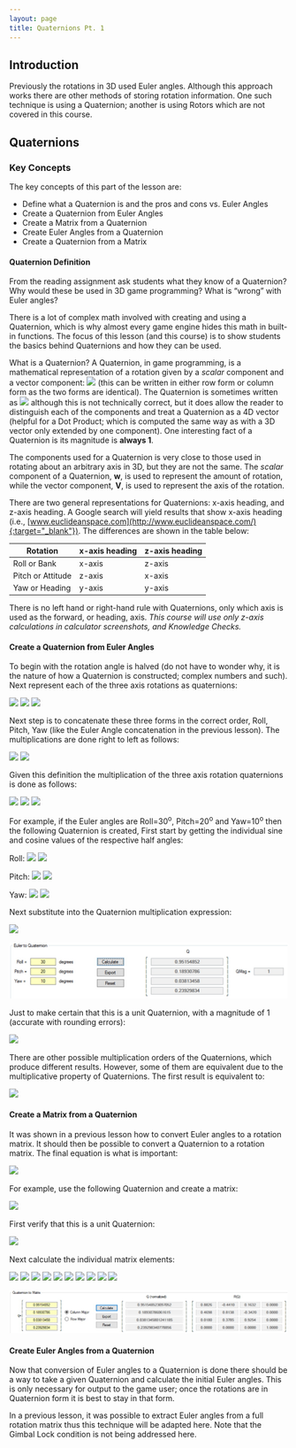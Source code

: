 ```yaml
---
layout: page
title: Quaternions Pt. 1
---
```

## Introduction
Previously the rotations in 3D used Euler angles. Although this approach works there are other methods of storing rotation information. One such technique is using a Quaternion; another is using Rotors which are not covered in this course.

## Quaternions
### Key Concepts
The key concepts of this part of the lesson are:
* Define what a Quaternion is and the pros and cons vs. Euler Angles
* Create a Quaternion from Euler Angles
* Create a Matrix from a Quaternion
* Create Euler Angles from a Quaternion
* Create a Quaternion from a Matrix

#### Quaternion Definition
From the reading assignment ask students what they know of a Quaternion? Why would these be used in 3D game programming? What is “wrong” with Euler angles?

There is a lot of complex math involved with creating and using a Quaternion, which is why almost every game engine hides this math in built-in functions. The focus of this lesson (and this course) is to show students the basics behind Quaternions and how they can be used.

What is a Quaternion? A Quaternion, in game programming, is a mathematical representation of a rotation given by a _scalar_ component and a vector component: <img src="https://latex.codecogs.com/svg.latex?\large&space;Q=\left[\begin{array}{cc}w&V\end{array}\right]=\left[\begin{array}{cc}w&\left(\begin{array}{ccc}X&Y&Z\end{array}\right)\end{array}\right]"/> (this can be written in either row form or column form as the two forms are identical). The Quaternion is sometimes written as <img src="https://latex.codecogs.com/svg.latex?\large&space;Q=\left[\begin{array}{cccc}Q_w&Q_x&Q_y&Q_z\end{array}\right]"/> although this is not technically correct, but it does allow the reader to distinguish each of the components and treat a Quaternion as a 4D vector (helpful for a Dot Product; which is computed the same way as with a 3D vector only extended by one component). One interesting fact of a Quaternion is its magnitude is **always 1**.

The components used for a Quaternion is very close to those used in rotating about an arbitrary axis in 3D, but they are not the same. The _scalar_ component of a Quaternion, **w**, is used to represent the amount of rotation, while the vector component, **V**, is used to represent the axis of the rotation.

There are two general representations for Quaternions: x-axis heading, and z-axis heading. A Google search will yield results that show x-axis heading (i.e., [www.euclideanspace.com](http://www.euclideanspace.com/){:target="_blank"}). The differences are shown in the table below:

Rotation | x-axis heading | z-axis heading
---------|----------------|---------------
Roll or Bank | x-axis | z-axis
Pitch or Attitude | z-axis | x-axis
Yaw or Heading | y-axis | y-axis

There is no left hand or right-hand rule with Quaternions, only which axis is used as the forward, or heading, axis. _This course will use only z-axis calculations in calculator screenshots, and Knowledge Checks._

#### Create a Quaternion from Euler Angles
To begin with the rotation angle is halved (do not have to wonder why, it is the nature of how a Quaternion is constructed; complex numbers and such). Next represent each of the three axis rotations as quaternions:

<img src="https://latex.codecogs.com/svg.latex?\large&space;Y=\left[\begin{array}{c}cos(\frac{Y}{2})\\\left(\begin{array}{c}0\\sin(\frac{Y}{2})\\0\end{array}\right)\end{array}\right]"/> <img src="https://latex.codecogs.com/svg.latex?\large&space;P=\left[\begin{array}{c}cos(\frac{P}{2})\\\left(\begin{array}{c}sin(\frac{P}{2})\\0\\0\end{array}\right)\end{array}\right]"/> <img src="https://latex.codecogs.com/svg.latex?\large&space;R=\left[\begin{array}{c}cos(\frac{R}{2})\\\left(\begin{array}{c}0\\0\\sin(\frac{R}{2})\end{array}\right)\end{array}\right]"/>

Next step is to concatenate these three forms in the correct order, Roll, Pitch, Yaw (like the Euler Angle concatenation in the previous lesson). The multiplications are done right to left as follows:

<img src="https://latex.codecogs.com/svg.latex?\large&space;Q_1Q_2=\left[\begin{array}{cc}Q_{1w}&\left(\begin{array}{ccc}Q_{1x}&Q_{1y}&Q_{1z}\end{array}\right)\end{array}\right]\left[\begin{array}{cc}Q_{2w}&\left(\begin{array}{ccc}Q_{2x}&Q_{2y}&Q_{2z}\end{array}\right)\end{array}\right]"/>

<img src="https://latex.codecogs.com/svg.latex?\large&space;=\left[\begin{array}{c}Q_{1w}Q_{2w}-Q_{1x}Q_{2x}-Q_{1y}Q_{2y}-Q_{1z}Q_{2z}\\\left(\begin{array}{c}Q_{1w}Q_{2x}+Q_{1x}Q_{2w}+Q_{1y}Q_{2z}-Q_{1z}Q_{2y}\\Q_{1w}Q_{2y}+Q_{1y}Q_{2w}+Q_{1z}Q_{2x}-Q_{1x}Q_{2z}\\Q_{1w}Q_{2z}+Q_{1z}Q_{2w}+Q_{1x}Q_{2y}-Q_{1y}Q_{2x}\end{array}\right)\end{array}\right]"/>

Given this definition the multiplication of the three axis rotation quaternions is done as follows:

<img src="https://latex.codecogs.com/svg.latex?\large&space;Q=\left(\left[\begin{array}{c}cos(\frac{Y}{2})\\\left(\begin{array}{c}0\\sin(\frac{Y}{2})\\0\end{array}\right)\end{array}\right]\left[\begin{array}{c}cos(\frac{P}{2})\\\left(\begin{array}{c}sin(\frac{P}{2})\\0\\0\end{array}\right)\end{array}\right]\right)\left[\begin{array}{c}cos(\frac{R}{2})\\\left(\begin{array}{c}0\\0\\sin(\frac{R}{2})\end{array}\right)\end{array}\right]"/>

<img src="https://latex.codecogs.com/svg.latex?\large&space;Q=\left[\begin{array}{c}cos(\frac{Y}{2})cos(\frac{P}{2})\\\left(\begin{array}{c}cos(\frac{Y}{2})sin(\frac{P}{2})\\sin(\frac{Y}{2})cos(\frac{P}{2})\\-sin(\frac{Y}{2})sin(\frac{P}{2})\end{array}\right)\end{array}\right]\left[\begin{array}{c}cos(\frac{R}{2})\\\left(\begin{array}{c}0\\0\\sin(\frac{R}{2})\end{array}\right)\end{array}\right]"/>

<img src="https://latex.codecogs.com/svg.latex?\large&space;Q=\left[\begin{array}{c}cos(\frac{Y}{2})cos(\frac{P}{2})cos(\frac{R}{2})+sin(\frac{Y}{2})sin(\frac{P}{2})sin(\frac{R}{2})\\\left(\begin{array}{c}cos(\frac{Y}{2})sin(\frac{P}{2})cos(\frac{R}{2})+sin(\frac{Y}{2})cos(\frac{P}{2})sin(\frac{R}{2})\\sin(\frac{Y}{2})cos(\frac{P}{2})cos(\frac{R}{2})-cos(\frac{Y}{2})sin(\frac{P}{2})sin(\frac{R}{2})\\cos(\frac{Y}{2})cos(\frac{P}{2})sin(\frac{R}{2})-sin(\frac{Y}{2})sin(\frac{P}{2})cos(\frac{R}{2})\end{array}\right)\end{array}\right]"/>

For example, if the Euler angles are Roll=30<sup>o</sup>, Pitch=20<sup>o</sup> and Yaw=10<sup>o</sup> then the following Quaternion is created, First start by getting the individual sine and cosine values of the respective half angles:

Roll: <img src="https://latex.codecogs.com/svg.latex?\large&space;sin(\frac{30}{2})\approx{0.2588}"/> <img src="https://latex.codecogs.com/svg.latex?\large&space;cos(\frac{30}{2})\approx{0.9659}"/>

Pitch: <img src="https://latex.codecogs.com/svg.latex?\large&space;sin(\frac{20}{2})\approx{0.1736}"/> <img src="https://latex.codecogs.com/svg.latex?\large&space;cos(\frac{20}{2})\approx{0.9848}"/>

Yaw: <img src="https://latex.codecogs.com/svg.latex?\large&space;sin(\frac{10}{2})\approx{0.0872}"/> <img src="https://latex.codecogs.com/svg.latex?\large&space;cos(\frac{10}{2})\approx{0.9962}"/>

Next substitute into the Quaternion multiplication expression:

<img src="https://latex.codecogs.com/svg.latex?\large&space;Q=\left[\begin{array}{c}(0.9962)(0.9848)(0.9659)+(0.0872)(0.1736)(0.2588)\\\left(\begin{array}{c}(0.9962)(0.1736)(0.9659)+(0.0872)(0.9848)(0.2588)\\(0.0872)(0.9848)(0.9659)-(0.9962)(0.1736)(0.2588)\\(0.9962)(0.9848)(0.2588)-(0.0872)(0.1736)(0.9659)\end{array}\right)\end{array}\right]\approx{\left[\begin{array}{c}0.9515\\\left(\begin{array}{c}0.1893\\0.0382\\0.2393\end{array}\right)\end{array}\right]"/>

![quaternion-math](files/quaternion-math.jpg)

Just to make certain that this is a unit Quaternion, with a magnitude of 1 (accurate with rounding errors):

<img src="https://latex.codecogs.com/svg.latex?\large&space;\Vert{Q}\Vert=\sqrt{0.95154852^2+0.18930786^2+0.03813458^2+0.23929834^2}=1"/>

There are other possible multiplication orders of the Quaternions, which produce different results. However, some of them are equivalent due to the multiplicative property of Quaternions. The first result is equivalent to:

<img src="https://latex.codecogs.com/svg.latex?\large&space;Q=\left[\begin{array}{c}cos(\frac{Y}{2})\\\left(\begin{array}{c}0\\sin(\frac{Y}{2})\\0\end{array}\right)\end{array}\right]\left(\left[\begin{array}{c}cos(\frac{P}{2})\\\left(\begin{array}{c}sin(\frac{P}{2})\\0\\0\end{array}\right)\end{array}\right]\left[\begin{array}{c}cos(\frac{R}{2})\\\left(\begin{array}{c}0\\0\\sin(\frac{R}{2})\end{array}\right)\end{array}\right]\right)"/>

#### Create a Matrix from a Quaternion
It was shown in a previous lesson how to convert Euler angles to a rotation matrix. It should then be possible to convert a Quaternion to a rotation matrix. The final equation is what is important:

<img src="https://latex.codecogs.com/svg.latex?\large&space;R_{Q}=\left[\begin{array}{ccc}1-2(Q_{y}^2+Q_{z}^2)&2(Q_{x}Q_{y}-Q_{w}Q_{z})&2(Q_{x}Q_{z}+Q_{w}Q_{y})\\2(Q_{x}Q_{y}+Q_{w}Q_{z})&1-2(Q_{x}^2+Q_{z}^2)&2(Q_{y}Q_{z}-Q_{w}Q_{x})\\2(Q_{x}Q_{z}-Q_{w}Q_{y})&2(Q_{y}Q_{z}+Q_{w}Q_{x})&1-2(Q_{x)^2+Q_{y}^2)\end{array}\right]"/>

For example, use the following Quaternion and create a matrix:

<img src="https://latex.codecogs.com/svg.latex?\large&space;Q=\left[\begin{array}{c}0.95154852\\\left(\begin{array}{c}0.18930786\\0.03813458\\0.23929834\end{array}\right)\end{array}\right]"/>

First verify that this is a unit Quaternion:

<img src="https://latex.codecogs.com/svg.latex?\large&space;\Vert{Q}\Vert=\sqrt{0.95154852^2+0.18930786^2+0.03813458^2+0.23929834^2}=1"/>

Next calculate the individual matrix elements:

<img src="https://latex.codecogs.com/svg.latex?\large&space;M_{11}=1-2(0.03813458^2+0.23929834^2)\approx{0.8826}"/>

<img src="https://latex.codecogs.com/svg.latex?\large&space;M_{12}=2((0.18930786)(0.03813458)-(0.95154852)(0.2392834))\approx{-0.4410}"/>

<img src="https://latex.codecogs.com/svg.latex?\large&space;M_{13}=2((0.18930786)(0.2392834)+(0.95154852)(0.03813458))\approx{0.1632}"/>

<img src="https://latex.codecogs.com/svg.latex?\large&space;M_{21}=2((0.18930786)(0.03813458)+(0.95154852)(0.23929834))\approx{0.4698}"/>

<img src="https://latex.codecogs.com/svg.latex?\large&space;M_{22}=1-2(0.18930786^2+0.23929834^2)\approx{0.8138}"/>

<img src="https://latex.codecogs.com/svg.latex?\large&space;M_{23}=2((0.03813458)(0.23929834)-(0.95154852)(0.18930786))\approx{-0.3420}"/>

<img src="https://latex.codecogs.com/svg.latex?\large&space;M_{31}=2((0.18930786)(0.23929834)-(0.95154852)(0.03813458))\approx{0.0180}"/>

<img src="https://latex.codecogs.com/svg.latex?\large&space;M_{32}=2((0.03813458)(0.23929834)+(0.95154852)(0.18930786))\approx{0.3785}"/>

<img src="https://latex.codecogs.com/svg.latex?\large&space;M_{33}=1-2(0.18930786^2+0.03813458^2)\approx{0.9254}"/>

<img src="https://latex.codecogs.com/svg.latex?\large&space;R_Q=\left[\begin{array}{ccc}0.8826&-0.4408&0.1630\\0.4698&0.8138&-0.3420\\0.0180&0.3785&0.9254\end{array}\right]"/>

![quaternion-to-matrix-math](files/quaternion-to-matrix-math.jpg)

#### Create Euler Angles from a Quaternion
Now that conversion of Euler angles to a Quaternion is done there should be a way to take a given Quaternion and calculate the initial Euler angles. This is only necessary for output to the game user; once the rotations are in Quaternion form it is best to stay in that form.

In a previous lesson, it was possible to extract Euler angles from a full rotation matrix thus this technique will be adapted here. Note that the Gimbal Lock condition is not being addressed here.
